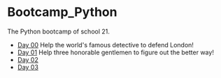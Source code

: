 # Bootcamp_Python
The Python bootcamp of school 21.

- [Day 00](day00/) Help the world's famous detective to defend London!
- [Day 01](day01/) Help three honorable gentlemen to figure out the better way!
- [Day 02](day02/)
- [Day 03](day03/)

